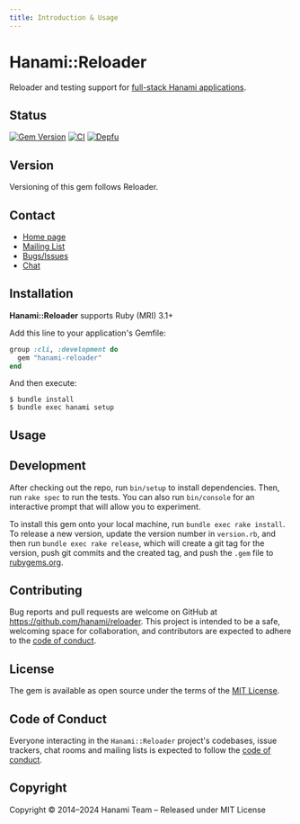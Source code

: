 ```yaml
---
title: Introduction & Usage
---
```


# Hanami::Reloader

Reloader and testing support for [full-stack Hanami applications](//doc/hanami).

## Status

[![Gem Version](https://badge.fury.io/rb/hanami-reloader.svg)](https://badge.fury.io/rb/hanami-rspec)
[![CI](https://github.com/hanami/reloader/actions/workflows/ci.yml/badge.svg?branch=main)](https://github.com/hanami/rspec/actions?query=workflow%3Aci+branch%3Amain)
[![Depfu](https://badges.depfu.com/badges/a8545fb67cf32a2c75b6227bc0821027/overview.svg)](https://depfu.com/github/hanami/reloader?project=Bundler)

## Version

Versioning of this gem follows Reloader.

## Contact

- [Home page](https://hanakai.org/)
- [Mailing List](http://hanamirb.org/mailing-list)
- [Bugs/Issues](https://github.com/hanami/reloader/issues)
- [Chat](https://discord.gg/KFCxDmk3JQ)

## Installation

**Hanami::Reloader** supports Ruby (MRI) 3.1+

Add this line to your application's Gemfile:

```ruby
group :cli, :development do
  gem "hanami-reloader"
end
```

And then execute:

    $ bundle install
    $ bundle exec hanami setup

## Usage

## Development

After checking out the repo, run `bin/setup` to install dependencies. Then, run `rake spec` to run the tests. You can also run `bin/console` for an interactive prompt that will allow you to experiment.

To install this gem onto your local machine, run `bundle exec rake install`. To release a new version, update the version number in `version.rb`, and then run `bundle exec rake release`, which will create a git tag for the version, push git commits and the created tag, and push the `.gem` file to [rubygems.org](https://rubygems.org).

## Contributing

Bug reports and pull requests are welcome on GitHub at https://github.com/hanami/reloader. This project is intended to be a safe, welcoming space for collaboration, and contributors are expected to adhere to the [code of conduct](https://github.com/hanami/rspec/blob/main/CODE_OF_CONDUCT.md).

## License

The gem is available as open source under the terms of the [MIT License](https://opensource.org/licenses/MIT).

## Code of Conduct

Everyone interacting in the `Hanami::Reloader` project's codebases, issue trackers, chat rooms and mailing lists is expected to follow the [code of conduct](https://github.com/hanami/reloader/blob/main/CODE_OF_CONDUCT.md).

## Copyright

Copyright © 2014–2024 Hanami Team – Released under MIT License
